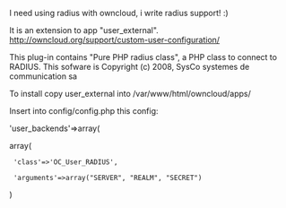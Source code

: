 I need using radius with owncloud, i write radius support! :)

It is an extension to app "user\_external".
http://owncloud.org/support/custom-user-configuration/

This plug-in contains "Pure PHP radius class", a PHP class to connect to
RADIUS. This sofware is Copyright (c) 2008, SysCo systemes de communication sa

To install copy user\_external into /var/www/html/owncloud/apps/

Insert into config/config.php this config: 

 'user\_backends'=>array( 

   array( 

     'class'=>'OC_User_RADIUS', 

     'arguments'=>array("SERVER", "REALM", "SECRET") 

   )



